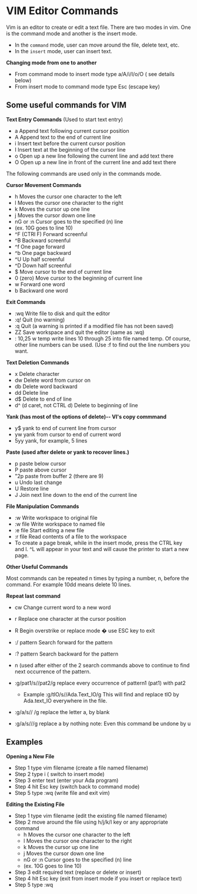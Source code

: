 # VIM Editor Commands

Vim is an editor to create or edit a text file. There are two modes in vim. One is the command mode and another is the insert mode.

- In the `command` mode, user can move around the file, delete text, etc.
- In the `insert` mode, user can insert text.

**Changing mode from one to another**

- From command mode to insert mode type a/A/i/I/o/O ( see details below)
- From insert mode to command mode type Esc (escape key)

## Some useful commands for VIM

**Text Entry Commands** (Used to start text entry)

- a Append text following current cursor position
- A Append text to the end of current line
- i Insert text before the current cursor position
- I Insert text at the beginning of the cursor line
- o Open up a new line following the current line and add text there
- O Open up a new line in front of the current line and add text there

The following commands are used only in the commands mode.

**Cursor Movement Commands**

- h Moves the cursor one character to the left
- l Moves the cursor one character to the right
- k Moves the cursor up one line
- j Moves the cursor down one line
- nG or :n Cursor goes to the specified (n) line
- (ex. 10G goes to line 10)
- ^F (CTRl F) Forward screenful
- ^B Backward screenful
- ^f One page forward
- ^b One page backward
- ^U Up half screenful
- ^D Down half screenful
- $ Move cursor to the end of current line
- 0 (zero) Move cursor to the beginning of current line
- w Forward one word
- b Backward one word

**Exit Commands**

- :wq Write file to disk and quit the editor
- :q! Quit (no warning)
- :q Quit (a warning is printed if a modified file has not been saved)
- ZZ Save workspace and quit the editor (same as :wq)
- : 10,25 w temp   write lines 10 through 25 into file named temp. Of course, other line numbers can be used. (Use :f to find out the line numbers you want.

**Text Deletion Commands**

- x Delete character
- dw Delete word from cursor on
- db Delete word backward
- dd Delete line
- d$ Delete to end of line
- d^ (d caret, not CTRL d) Delete to beginning of line

**Yank (has most of the options of delete)-- VI's copy commmand**

- y$ yank to end of current line from cursor
- yw yank from cursor to end of current word
- 5yy yank, for example, 5 lines

**Paste (used after delete or yank to recover lines.)**
- p paste below cursor
- P paste above cursor
- "2p paste from buffer 2 (there are 9)
- u Undo last change
- U Restore line
- J Join next line down to the end of the current line

**File Manipulation Commands**

- :w Write workspace to original file
- :w file Write workspace to named file
- :e file Start editing a new file
- :r file Read contents of a file to the workspace 
- To create a page break, while in the insert mode, press the CTRL key and l. ^L will appear in your text and will cause the printer to start a new page.

**Other Useful Commands**

Most commands can be repeated n times by typing a number, n, before the command. For example 10dd means delete 10 lines.

**Repeat last command**

- cw Change current word to a new word
- r Replace one character at the cursor position
- R Begin overstrike or replace mode � use ESC key to exit
- :/ pattern Search forward for the pattern
- :? pattern Search backward for the pattern
- n (used after either of the 2 search commands above to continue to find next occurrence of the pattern.
- :g/pat1/s//pat2/g replace every occurrence of pattern1 (pat1) with pat2
  - Example :g/tIO/s//Ada.Text_IO/g This will find and replace tIO by Ada.text_IO everywhere in the file.

- :g/a/s// /g replace the letter a, by blank
- :g/a/s///g replace a by nothing note: Even this command be undone by u

## Examples

**Opening a New File**

- Step 1 type vim filename (create a file named filename)
- Step 2 type i ( switch to insert mode)
- Step 3 enter text (enter your Ada program)
- Step 4 hit Esc key (switch back to command mode)
- Step 5 type :wq (write file and exit vim)

 

**Editing the Existing File**

- Step 1 type vim filename (edit the existing file named filename)
- Step 2 move around the file using h/j/k/l key or any appropriate command
  - h Moves the cursor one character to the left
  - l Moves the cursor one character to the right
  - k Moves the cursor up one line
  - j Moves the cursor down one line
  - nG or :n Cursor goes to the specified (n) line
  - (ex. 10G goes to line 10)
- Step 3 edit required text (replace or delete or insert)
- Step 4 hit Esc key (exit from insert mode if you insert or replace text)
- Step 5 type :wq
